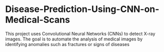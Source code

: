 # Disease-Prediction-Using-CNN-on-Medical-Scans
This project uses Convolutional Neural Networks (CNNs) to detect X-ray images. The goal is to automate the analysis of medical images by identifying anomalies such as fractures or signs of diseases
